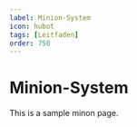 ```yaml
---
label: Minion-System
icon: hubot
tags: [Leitfaden]
order: 750
---
```


# Minion-System

This is a sample minon page.
